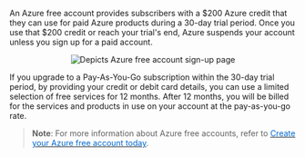 
An Azure free account provides subscribers with a $200 Azure credit that they can use for paid Azure products during a 30-day trial period. Once you use that $200 credit or reach your trial's end, Azure suspends your account unless you sign up for a paid account. 

<p style="text-align:center;">
<img src="../Linked_Image_Files/0403-free-account.png" alt="Depicts Azure free account sign-up page">
</p>

If you upgrade to a Pay-As-You-Go subscription within the 30-day trial period, by providing your credit or debit card details, you can use a limited selection of free services for 12 months. After 12 months, you will be billed for the services and products in use on your account at the pay-as-you-go rate.

> **Note**: For more information about Azure free accounts, refer to <a href="https://azure.microsoft.com/en-us/free/" target="_blank"><span style="color: #0066cc;" color="#0066cc"> Create your Azure free account today</span></a>. 
